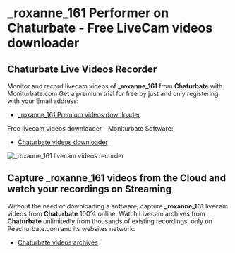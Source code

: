# _roxanne_161 Performer on Chaturbate - Free LiveCam videos downloader

## Chaturbate Live Videos Recorder

Monitor and record livecam videos of **_roxanne_161** from **Chaturbate** with Moniturbate.com
Get a premium trial for free by just and only registering with your Email address:
* [_roxanne_161 Premium videos downloader](https://moniturbate.com/request-demo-licence-key.html)

Free livecam videos downloader - Moniturbate Software:
* [Chaturbate videos downloader](https://moniturbate.com/moniturbate-download-software.html)

![_roxanne_161 livecam videos recorder](https://peachurnet.com/templates/moniturbate-software.png)


## Capture _roxanne_161 videos from the Cloud and watch your recordings on Streaming

Without the need of downloading a software, capture **_roxanne_161** livecam videos from **Chaturbate** 100% online.
Watch Livecam archives from **Chaturbate** unlimitedly from thousands of existing recordings, only on Peachurbate.com and its websites network:
* [Chaturbate videos archives](https://peachurnet.com/)